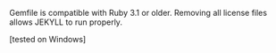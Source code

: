 Gemfile is compatible with Ruby 3.1 or older. Removing all license files allows JEKYLL to run properly.

[tested on Windows]
